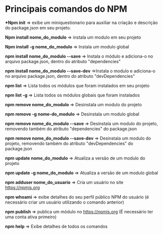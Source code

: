 # Principais comandos do NPM # 

**\*Npm init**
=> exibe um miniquestionario para auxiliar na criação e descrição do package.json em seu projeto.

**Npm install nome_do_modulo**
=> instala um modulo em seu projeto

**Npm install -g nome_do_modulo**
=> Instala um modulo global

**npm install nome_do_modulo --save**
=> Instala o módulo e adiciona-o no arquivo package.json, dentro do atributo "dependencies"

**npm install nome_do_modulo --save-dev**
=>Instala o modulo e adiciona-o no arquivo package.json, dentro do atributo "devDependencies"

**npm list**
=> Lista todos os módulos que foram instalados em seu projeto

**npm list -g**
=> Lista todos os módulos globais que foram instalados

**npm remove nome_do_modulo**
=> Desinstala um modulo do projeto

**npm remove -g nome-do_modulo**
=> Desinstala um modulo global

**npm remove nome_do_modulo --save**
=> Desinstala um modulo do projeto, removendo também do atributo "dependencies" do package.json

**npm remove nome_do_modulo --save-dev**
=> Desinstala um modulo do projeto, removendo também do atributo "devDependencies" do package.json

**npm update nome_do_modulo**
=> Atualiza a versão de um modulo do projeto

**npm update -g nome_do_modulo**
=> Atualiza a versão de um modulo global

**npm adduser nome_do_usuario**
=> Cria um usuário no site https://npmjs.org

**npm whoami**
=> exibe detalhes do seu perfil público NPM do usuário (é necessário criar um usuário utilizando o comando anterior)

**npm publish**
=> publica um módulo no https://npmjs.org (É necessário ter uma conta ativa primeiro)

**npm help**
=> Exibe detalhes de todos os comandos
